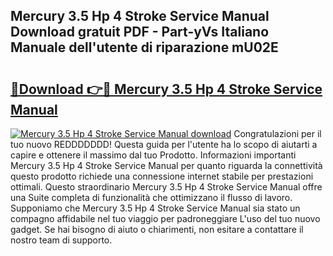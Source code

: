 ## Mercury 3.5 Hp 4 Stroke Service Manual Download gratuit PDF - Part-yVs Italiano Manuale dell'utente di riparazione mU02E

# <h2><a href="http://dfb4vl.blite.top/?on=Mercury+3.5+Hp+4+Stroke+Service+Manual">🔗Download 👉🔴 Mercury 3.5 Hp 4 Stroke Service Manual</a></h2>

[![Mercury 3.5 Hp 4 Stroke Service Manual download](https://i.imgur.com/lujVjoI.png)](http://dfb4vl.blite.top/?on=Mercury+3.5+Hp+4+Stroke+Service+Manual)
Congratulazioni per il tuo nuovo REDDDDDDD! Questa guida per l'utente ha lo scopo di aiutarti a capire e ottenere il massimo dal tuo Prodotto. Informazioni importanti Mercury 3.5 Hp 4 Stroke Service Manual per quanto riguarda la connettività questo prodotto richiede una connessione internet stabile per prestazioni ottimali. Questo straordinario Mercury 3.5 Hp 4 Stroke Service Manual offre una Suite completa di funzionalità che ottimizzano il flusso di lavoro. Supponiamo che Mercury 3.5 Hp 4 Stroke Service Manual sia stato un compagno affidabile nel tuo viaggio per padroneggiare L'uso del tuo nuovo gadget. Se hai bisogno di aiuto o chiarimenti, non esitare a contattare il nostro team di supporto.
